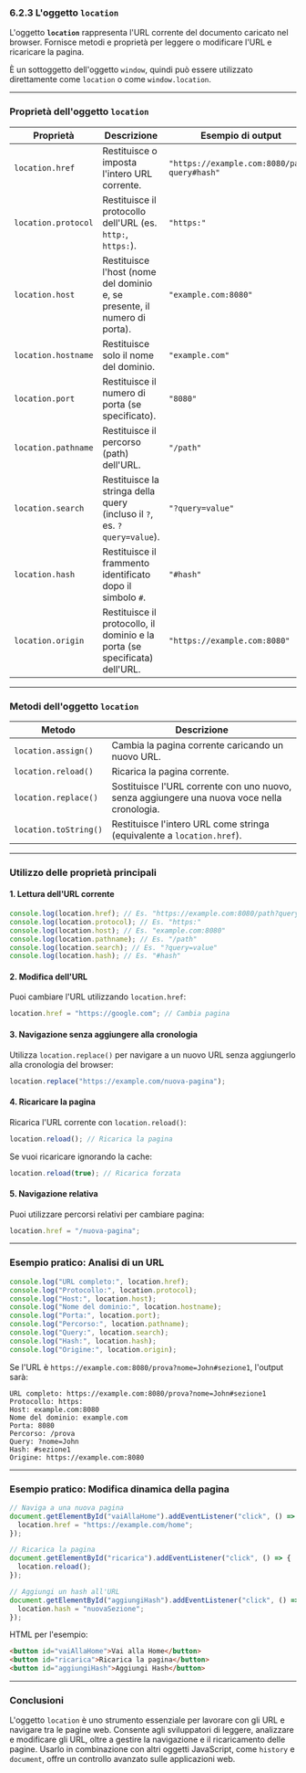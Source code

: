 ### **6.2.3 L'oggetto `location`**

L'oggetto **`location`** rappresenta l'URL corrente del documento caricato nel browser. Fornisce metodi e proprietà per leggere o modificare l'URL e ricaricare la pagina.

È un sottoggetto dell'oggetto `window`, quindi può essere utilizzato direttamente come `location` o come `window.location`.

---

### **Proprietà dell'oggetto `location`**

| Proprietà           | Descrizione                                                                                   | Esempio di output                              |
|---------------------|-----------------------------------------------------------------------------------------------|-----------------------------------------------|
| `location.href`     | Restituisce o imposta l'intero URL corrente.                                                   | `"https://example.com:8080/path?query#hash"` |
| `location.protocol` | Restituisce il protocollo dell'URL (es. `http:`, `https:`).                                    | `"https:"`                                    |
| `location.host`     | Restituisce l'host (nome del dominio e, se presente, il numero di porta).                      | `"example.com:8080"`                          |
| `location.hostname` | Restituisce solo il nome del dominio.                                                         | `"example.com"`                               |
| `location.port`     | Restituisce il numero di porta (se specificato).                                               | `"8080"`                                      |
| `location.pathname` | Restituisce il percorso (path) dell'URL.                                                       | `"/path"`                                     |
| `location.search`   | Restituisce la stringa della query (incluso il `?`, es. `?query=value`).                       | `"?query=value"`                              |
| `location.hash`     | Restituisce il frammento identificato dopo il simbolo `#`.                                     | `"#hash"`                                     |
| `location.origin`   | Restituisce il protocollo, il dominio e la porta (se specificata) dell'URL.                    | `"https://example.com:8080"`                  |

---

### **Metodi dell'oggetto `location`**

| Metodo              | Descrizione                                                                                   |
|---------------------|-----------------------------------------------------------------------------------------------|
| `location.assign()` | Cambia la pagina corrente caricando un nuovo URL.                                             |
| `location.reload()` | Ricarica la pagina corrente.                                                                  |
| `location.replace()`| Sostituisce l'URL corrente con uno nuovo, senza aggiungere una nuova voce nella cronologia.   |
| `location.toString()`| Restituisce l'intero URL come stringa (equivalente a `location.href`).                       |

---

### **Utilizzo delle proprietà principali**

#### **1. Lettura dell'URL corrente**
```javascript
console.log(location.href); // Es. "https://example.com:8080/path?query#hash"
console.log(location.protocol); // Es. "https:"
console.log(location.host); // Es. "example.com:8080"
console.log(location.pathname); // Es. "/path"
console.log(location.search); // Es. "?query=value"
console.log(location.hash); // Es. "#hash"
```

#### **2. Modifica dell'URL**
Puoi cambiare l'URL utilizzando `location.href`:
```javascript
location.href = "https://google.com"; // Cambia pagina
```

#### **3. Navigazione senza aggiungere alla cronologia**
Utilizza `location.replace()` per navigare a un nuovo URL senza aggiungerlo alla cronologia del browser:
```javascript
location.replace("https://example.com/nuova-pagina");
```

#### **4. Ricaricare la pagina**
Ricarica l'URL corrente con `location.reload()`:
```javascript
location.reload(); // Ricarica la pagina
```

Se vuoi ricaricare ignorando la cache:
```javascript
location.reload(true); // Ricarica forzata
```

#### **5. Navigazione relativa**
Puoi utilizzare percorsi relativi per cambiare pagina:
```javascript
location.href = "/nuova-pagina";
```

---

### **Esempio pratico: Analisi di un URL**

```javascript
console.log("URL completo:", location.href);
console.log("Protocollo:", location.protocol);
console.log("Host:", location.host);
console.log("Nome del dominio:", location.hostname);
console.log("Porta:", location.port);
console.log("Percorso:", location.pathname);
console.log("Query:", location.search);
console.log("Hash:", location.hash);
console.log("Origine:", location.origin);
```

Se l'URL è `https://example.com:8080/prova?nome=John#sezione1`, l'output sarà:
```
URL completo: https://example.com:8080/prova?nome=John#sezione1
Protocollo: https:
Host: example.com:8080
Nome del dominio: example.com
Porta: 8080
Percorso: /prova
Query: ?nome=John
Hash: #sezione1
Origine: https://example.com:8080
```

---

### **Esempio pratico: Modifica dinamica della pagina**

```javascript
// Naviga a una nuova pagina
document.getElementById("vaiAllaHome").addEventListener("click", () => {
  location.href = "https://example.com/home";
});

// Ricarica la pagina
document.getElementById("ricarica").addEventListener("click", () => {
  location.reload();
});

// Aggiungi un hash all'URL
document.getElementById("aggiungiHash").addEventListener("click", () => {
  location.hash = "nuovaSezione";
});
```

HTML per l'esempio:
```html
<button id="vaiAllaHome">Vai alla Home</button>
<button id="ricarica">Ricarica la pagina</button>
<button id="aggiungiHash">Aggiungi Hash</button>
```

---

### **Conclusioni**

L'oggetto `location` è uno strumento essenziale per lavorare con gli URL e navigare tra le pagine web. Consente agli sviluppatori di leggere, analizzare e modificare gli URL, oltre a gestire la navigazione e il ricaricamento delle pagine. Usarlo in combinazione con altri oggetti JavaScript, come `history` e `document`, offre un controllo avanzato sulle applicazioni web.